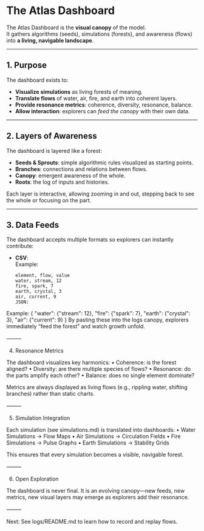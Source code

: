 # The Atlas Dashboard

The Atlas Dashboard is the **visual canopy** of the model.  
It gathers algorithms (seeds), simulations (forests), and awareness (flows) into **a living, navigable landscape**.

---

## 1. Purpose
The dashboard exists to:
- **Visualize simulations** as living forests of meaning.  
- **Translate flows** of water, air, fire, and earth into coherent layers.  
- **Provide resonance metrics**: coherence, diversity, resonance, balance.  
- **Allow interaction**: explorers can *feed the canopy* with their own data.  

---

## 2. Layers of Awareness
The dashboard is layered like a forest:

- **Seeds & Sprouts**: simple algorithmic rules visualized as starting points.  
- **Branches**: connections and relations between flows.  
- **Canopy**: emergent awareness of the whole.  
- **Roots**: the log of inputs and histories.  

Each layer is interactive, allowing zooming in and out, stepping back to see the whole or focusing on the part.

---

## 3. Data Feeds
The dashboard accepts multiple formats so explorers can instantly contribute:

- **CSV**:  
  Example:
  ```csv
  element, flow, value
  water, stream, 12
  fire, spark, 7
  earth, crystal, 3
  air, current, 9
  JSON:
Example:
{
  "water": {"stream": 12},
  "fire": {"spark": 7},
  "earth": {"crystal": 3},
  "air": {"current": 9}
}
By pasting these into the logs canopy, explorers immediately “feed the forest” and watch growth unfold.

⸻

4. Resonance Metrics

The dashboard visualizes key harmonics:
	•	Coherence: is the forest aligned?
	•	Diversity: are there multiple species of flows?
	•	Resonance: do the parts amplify each other?
	•	Balance: does no single element dominate?

Metrics are always displayed as living flows (e.g., rippling water, shifting branches) rather than static charts.

⸻

5. Simulation Integration

Each simulation (see simulations.md) is translated into dashboards:
	•	Water Simulations → Flow Maps
	•	Air Simulations → Circulation Fields
	•	Fire Simulations → Pulse Graphs
	•	Earth Simulations → Stability Grids

This ensures that every simulation becomes a visible, navigable forest.

⸻

6. Open Exploration

The dashboard is never final.
It is an evolving canopy—new feeds, new metrics, new visual layers may emerge as explorers add their resonance.

⸻

Next: See logs/README.md to learn how to record and replay flows.

